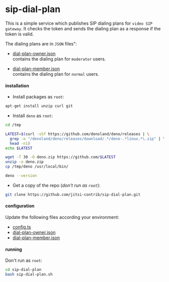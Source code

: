 # sip-dial-plan

This is a simple service which publishes SIP dialing plans for
`video SIP gateway`. It checks the token and sends the dialing plan as a
response if the token is valid.

The dialing plans are in `JSON` files":

- [dial-plan-owner.json](./dial-plan-owner.json)\
  contains the dialing plan for `moderator` users.

- [dial-plan-member.json](./dial-plan-member.json)\
  contains the dialing plan for `normal` users.

#### installation

- Install packages as `root`:

```bash
apt-get install unzip curl git
```

- Install `deno` as `root`:

```bash
cd /tmp

LATEST=$(curl -sSf https://github.com/denoland/deno/releases | \
  grep -o "/denoland/deno/releases/download/.*/deno-.*linux.*\.zip" | \
  head -n1)
echo $LATEST

wget -T 30 -O deno.zip https://github.com/$LATEST
unzip -o deno.zip
cp /tmp/deno /usr/local/bin/

deno --version
```

- Get a copy of the repo (_don't run as `root`_):

```bash
git clone https://github.com/jitsi-contrib/sip-dial-plan.git
```

#### configuration

Update the following files according your environment:

- [config.ts](./config.ts)
- [dial-plan-owner.json](./dial-plan-owner.json)
- [dial-plan-member.json](./dial-plan-member.json)

#### running

Don't run as `root`:

```bash
cd sip-dial-plan
bash sip-dial-plan.sh
```
